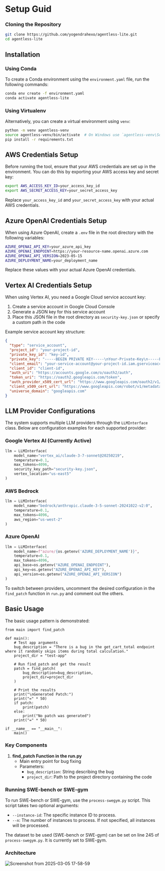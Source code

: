 # Setup Guid

### Cloning the Repository

```bash
git clone https://github.com/yogendrahexo/agentless-lite.git
cd agentless-lite
```

## Installation

### Using Conda

To create a Conda environment using the `environment.yaml` file, run the following commands:

```bash
conda env create -f environment.yaml
conda activate agentless-lite
```

### Using Virtualenv

Alternatively, you can create a virtual environment using `venv`:

```bash
python -m venv agentless-venv
source agentless-venv/bin/activate  # On Windows use `agentless-venv\Scripts\activate`
pip install -r requirements.txt
```

## AWS Credentials Setup

Before running the tool, ensure that your AWS credentials are set up in the environment. You can do this by exporting your AWS access key and secret key:

```bash
export AWS_ACCESS_KEY_ID=your_access_key_id
export AWS_SECRET_ACCESS_KEY=your_secret_access_key
```

Replace `your_access_key_id` and `your_secret_access_key` with your actual AWS credentials.

## Azure OpenAI Credentials Setup

When using Azure OpenAI, create a `.env` file in the root directory with the following variables:

```bash
AZURE_OPENAI_API_KEY=your_azure_api_key
AZURE_OPENAI_ENDPOINT=https://your-resource-name.openai.azure.com
AZURE_OPENAI_API_VERSION=2023-05-15
AZURE_DEPLOYMENT_NAME=your_deployment_name
```

Replace these values with your actual Azure OpenAI credentials.

## Vertex AI Credentials Setup

When using Vertex AI, you need a Google Cloud service account key:

1. Create a service account in Google Cloud Console
2. Generate a JSON key for this service account
3. Place this JSON file in the root directory as `security-key.json` or specify a custom path in the code

Example service account key structure:

```json
{
  "type": "service_account",
  "project_id": "your-project-id",
  "private_key_id": "key-id",
  "private_key": "-----BEGIN PRIVATE KEY-----\nYour-Private-Key\n-----END PRIVATE KEY-----\n",
  "client_email": "your-service-account@your-project-id.iam.gserviceaccount.com",
  "client_id": "client-id",
  "auth_uri": "https://accounts.google.com/o/oauth2/auth",
  "token_uri": "https://oauth2.googleapis.com/token",
  "auth_provider_x509_cert_url": "https://www.googleapis.com/oauth2/v1/certs",
  "client_x509_cert_url": "https://www.googleapis.com/robot/v1/metadata/x509/your-service-account%40your-project-id.iam.gserviceaccount.com",
  "universe_domain": "googleapis.com"
}
```

## LLM Provider Configurations

The system supports multiple LLM providers through the `LLMInterface` class. Below are configuration examples for each supported provider:

### Google Vertex AI (Currently Active)

```python
llm = LLMInterface(
    model_name="vertex_ai/claude-3-7-sonnet@20250219",
    temperature=0.1,
    max_tokens=4096,
    security_key_path="security-key.json",
    vertex_location="us-east5"
)
```

### AWS Bedrock

```python
llm = LLMInterface(
    model_name="bedrock/anthropic.claude-3-5-sonnet-20241022-v2:0",
    temperature=0.1,
    max_tokens=4096,
    aws_region="us-west-2"
)
```

### Azure OpenAI

```python
llm = LLMInterface(
    model_name=f"azure/{os.getenv('AZURE_DEPLOYMENT_NAME')}",
    temperature=0.1,
    max_tokens=4096,
    api_base=os.getenv("AZURE_OPENAI_ENDPOINT"),
    api_key=os.getenv("AZURE_OPENAI_API_KEY"),
    api_version=os.getenv("AZURE_OPENAI_API_VERSION")
)
```

To switch between providers, uncomment the desired configuration in the `find_patch` function in `run.py` and comment out the others.

## Basic Usage

The basic usage pattern is demonstrated:

```
from main import find_patch

def main():
    # Test app arguments
    bug_description = "There is a bug in the get_cart_total endpoint where it randomly skips items during total calculation."
    project_dir = "test-app"

    # Run find_patch and get the result
    patch = find_patch(
        bug_description=bug_description,
        project_dir=project_dir
    )

    # Print the results
    print("\nGenerated Patch:")
    print("=" * 50)
    if patch:
        print(patch)
    else:
        print("No patch was generated")
    print("=" * 50)

if __name__ == "__main__":
    main()
```

### Key Components

1. **find_patch Function in the run.py**
   - Main entry point for bug fixing
   - Parameters:
     - `bug_description`: String describing the bug
     - `project_dir`: Path to the project directory containing the code

### Running SWE-bench or SWE-gym

To run SWE-bench or SWE-gym, use the `process-swegym.py` script. This script takes two optional arguments:

- `--instance-id`: The specific instance ID to process.
- `--n`: The number of instances to process. If not specified, all instances will be processed.

The dataset to be used (SWE-bench or SWE-gym) can be set on line 245 of `process-swegym.py`. It is currently set to SWE-gym.

### Architecture

![Screenshot from 2025-03-05 17-58-59](https://github.com/user-attachments/assets/ae8d6f54-e190-4d65-869c-7a2497f15b84)
